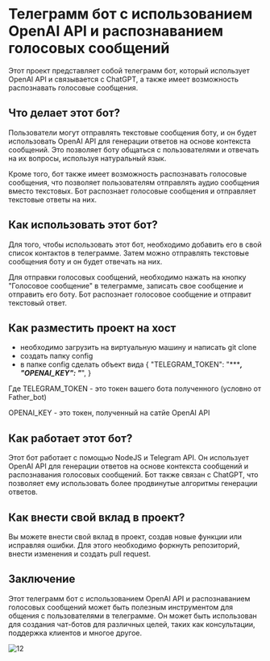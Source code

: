 # Телеграмм бот с использованием OpenAI API и распознаванием голосовых сообщений

Этот проект представляет собой телеграмм бот, который использует OpenAI API и связывается с ChatGPT, а также имеет возможность распознавать голосовые сообщения.

## Что делает этот бот?

Пользователи могут отправлять текстовые сообщения боту, и он будет использовать OpenAI API для генерации ответов на основе контекста сообщений. Это позволяет боту общаться с пользователями и отвечать на их вопросы, используя натуральный язык.

Кроме того, бот также имеет возможность распознавать голосовые сообщения, что позволяет пользователям отправлять аудио сообщения вместо текстовых. Бот распознает голосовые сообщения и отправляет текстовые ответы на них.

## Как использовать этот бот?

Для того, чтобы использовать этот бот, необходимо добавить его в свой список контактов в телеграмме. Затем можно отправлять текстовые сообщения боту и он будет отвечать на них.

Для отправки голосовых сообщений, необходимо нажать на кнопку "Голосовое сообщение" в телеграмме, записать свое сообщение и отправить его боту. Бот распознает голосовое сообщение и отправит текстовый ответ.

## Как разместить проект на хост

- необходимо загрузить на виртуальную машину и написать git clone
- создать папку config
- в папке config сделать объект вида 
{
  "TELEGRAM_TOKEN": "******************************,
  "OPENAI_KEY": "***************************",
}

Где TELEGRAM_TOKEN - это токен вашего бота полученного (условно от Father_bot)

OPENAI_KEY - это токен, полученный на сатйе OpenAI API


## Как работает этот бот?

Этот бот работает с помощью NodeJS и Telegram API. Он использует OpenAI API для генерации ответов на основе контекста сообщений и распознавания голосовых сообщений. Бот также связан с ChatGPT, что позволяет ему использовать более продвинутые алгоритмы генерации ответов.

## Как внести свой вклад в проект?

Вы можете внести свой вклад в проект, создав новые функции или исправляя ошибки. Для этого необходимо форкнуть репозиторий, внести изменения и создать pull request.

## Заключение

Этот телеграмм бот с использованием OpenAI API и распознаванием голосовых сообщений может быть полезным инструментом для общения с пользователями в телеграмме. Он может быть использован для создания чат-ботов для различных целей, таких как консультации, поддержка клиентов и многое другое.


![12](https://github.com/Kampel2012/tgbot-gpt-forme/assets/117913798/56271f26-f3ac-4641-84da-d7a88efddaed)


